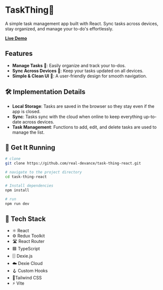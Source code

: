 
# TaskThing📝

A simple task management app built with React. Sync tasks across devices, stay organized, and manage your to-do's effortlessly.

 **[Live Demo](https://taskthing.netlify.app/)**

## Features

-   **Manage Tasks** 📝: Easily organize and track your to-dos.
-   **Sync Across Devices** 🔄: Keep your tasks updated on all devices.
-   **Simple & Clean UI** 🎨: A user-friendly design for smooth navigation.

## 🛠️ Implementation Details

-   **Local Storage**: Tasks are saved in the browser so they stay even if the app is closed.
-   **Sync**: Tasks sync with the cloud when online to keep everything up-to-date across devices.
-   **Task Management**: Functions to add, edit, and delete tasks are used to manage the list.

## 🚀 Get It Running

```bash
# clone
git clone https://github.com/real-devance/task-thing-react.git

# navigate to the project directory
cd task-thing-react

# Install dependencies
npm install

# run
npm run dev
```

## 🧰 Tech Stack
- ⚛️ React
-  ⚙️ Redux Toolkit
-  🛣️ React Router
-  🟦 TypeScript
- 🗄️ Dexie.js
-  ☁️ Dexie Cloud
- 🪝 Custom Hooks
- 🎨Tailwind CSS
- ⚡ Vite

